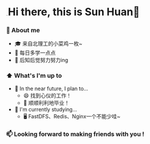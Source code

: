 #  <img src="C:\Users\Sun\Pictures\Saved Pictures\微信头像.jpg" alt="微信头像" style="zoom:4%;" />Hi there, this is Sun Huan👋

### 📖 About me

- 🎓 来自北理工的小菜鸡一枚~
- 💪 每日多学一点点
- 🌱 后知后觉努力努力ing

### ⬆ What's I'm up to

- 🎯 In the near future, I plan to...
  - 😄 找到心仪的工作！
  - 🎉 顺顺利利地毕业！
- 🔨 I'm currently studying...
  - 🖥 FastDFS、Redis、Nginx一个不能少哇~

### 📫 Looking forward to making friends with you !
